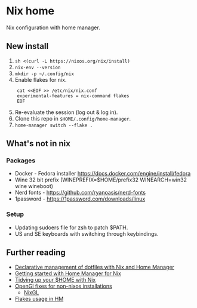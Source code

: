 # Nix home

Nix configuration with home manager.

## New install

1. `sh <(curl -L https://nixos.org/nix/install)`
2. `nix-env --version`
3. `mkdir -p ~/.config/nix`
4. Enable flakes for nix.

```
    cat <<EOF >> /etc/nix/nix.conf
    experimental-features = nix-command flakes
    EOF
```

5. Re-evaluate the session (log out & log in).
6. Clone this repo in `$HOME/.config/home-manager`.
7. `home-manager switch --flake .`

## What's not in nix

### Packages

* Docker - Fedora installer https://docs.docker.com/engine/install/fedora
* Wine 32 bit prefix (WINEPREFIX=$HOME/prefix32 WINEARCH=win32 wine wineboot)
* Nerd fonts - https://github.com/ryanoasis/nerd-fonts
* 1password - https://1password.com/downloads/linux

### Setup

* Updating sudoers file for zsh to patch $PATH.
* US and SE keyboards with switching through keybindings.

## Further reading

* [Declarative management of dotfiles with Nix and Home Manager](https://www.bekk.christmas/post/2021/16/dotfiles-with-nix-and-home-manager)
* [Getting started with Home Manager for Nix](http://ghedam.at/24353/tutorial-getting-started-with-home-manager-for-nix)
* [Tidying up your $HOME with Nix](https://juliu.is/tidying-your-home-with-nix)
* [OpenGl fixes for non-nixos installations](https://pmiddend.github.io/posts/nixgl-on-ubuntu)
    * [NixGL](https://github.com/guibou/nixGL)
* [Flakes usage in HM](https://dee.underscore.world/blog/home-manager-flakes)
